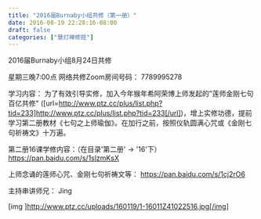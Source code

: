 ```yaml
---
title: "2016届Burnaby小组共修（第一册）"
date: 2016-08-19 22:28:16-08:00
draft: false
categories: ["慧灯禅修班"]
---
```

2016届Burnaby小组8月24日共修

星期三晚7:00点
网络共修Zoom房间号码： 7789995278 

学习内容： 
为了有效引导实修，加入今年猴年希阿荣博上师发起的"莲师金刚七句百亿共修" ([url=http://www.ptz.cc/plus/list.php?tid=233]http://www.ptz.cc/plus/list.php?tid=233[/url])，增上实修功德，提前学习第二册教材《七句之上师瑜伽》。在加行之前，按照仪轨圆满心咒或《金刚七句祈祷文》十万遍。

第二册16课学修内容：（在目录'第二册' -> '16'下）
https://pan.baidu.com/s/1slzmKsX

上师念诵的莲师心咒、金刚七句祈祷文等：
https://pan.baidu.com/s/1cj2rO6

主持串讲师兄： Jing

[img ]http://www.ptz.cc/uploads/160119/1-16011Z41022516.jpg[/img]
